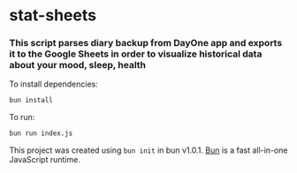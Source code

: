 # stat-sheets

### This script parses diary backup from DayOne app and exports it to the Google Sheets in order to visualize historical data about your mood, sleep, health

To install dependencies:

```bash
bun install
```

To run:

```bash
bun run index.js
```

This project was created using `bun init` in bun v1.0.1. [Bun](https://bun.sh) is a fast all-in-one JavaScript runtime.


